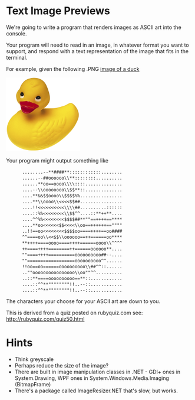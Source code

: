 # Text Image Previews

We're going to write a program that renders images as ASCII art into the console.

Your program will need to read in an image, in whatever format you want to support, and respond with a text representation of the image that fits in the terminal.

For example, given the following .PNG [image of a duck](ducky.png)

<img src="ducky.png" width="200" height="200"/>

Your program might output something like


          ........--**####**::::::::::::........
          ......--##oooooo\\**::::::::..........
          ......**oo==oooo\\\\::::..............
          ....--\\oooooooo\\$$**::..............
          ....**&&$$oooo\\$$$$%%................
          ....**\\oooo\\<<<<$$##................
          ....!!<<<<<<<<<<\\\\##..........::::::
          ....::%%<<<<<<<<\\$$^^....::**++**....
          ....^^%%<<<<<<<<$$$$##**""==++++==****
          ....**oo<<<<<<$$<<<<\\oo==++++++==""""
          ..!!==oo<<<<<<<<$$$$oo====++++==oo####
          ^^====oo\\<<$$\\oooooo==++======oo****
          **++++====oooo====++++======oooo\\^^^^
          ++====++++========++======oooooo**....
          ""====++++==========oooooooooo##--....
          ""==================oooooooooo^^......
          !!oo==oo======oooooooooo\\##^^::......
          ..""oooooooooooooooo\\oo""^^..........
          ..::**====oooooooooo==**::............
          ....::^^**""""""""!!..--::............
          ....::^^**""""""""!!..--::............


The characters your choose for your ASCII art are down to you.

This is derived from a quiz posted on rubyquiz.com see: http://rubyquiz.com/quiz50.html

# Hints

 * Think greyscale
 * Perhaps reduce the size of the image?
 * There are built in image manipulation classes in .NET - GDI+ ones in System.Drawing, WPF ones in System.Windows.Media.Imaging (BitmapFrame)
 * There's a package called ImageResizer.NET that's slow, but works.
